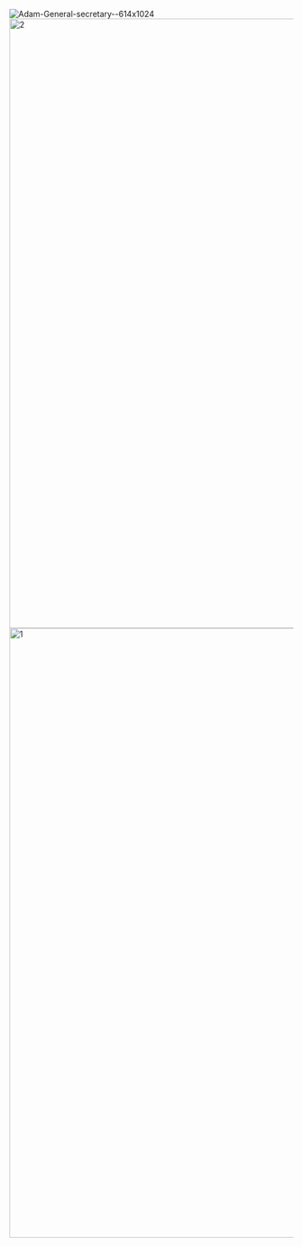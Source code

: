 ![Adam-General-secretary--614x1024](https://github.com/user-attachments/assets/97f8219e-e93b-424c-9669-c2b300d60b56)
<img width="1920" height="1080" alt="2" src="https://github.com/user-attachments/assets/d0e1379b-db1a-4255-b8a7-bcb9302cdc65" />
<img width="1920" height="1080" alt="1" src="https://github.com/user-attachments/assets/595493b9-e8c8-47f2-a554-2bea702a76b1" />
